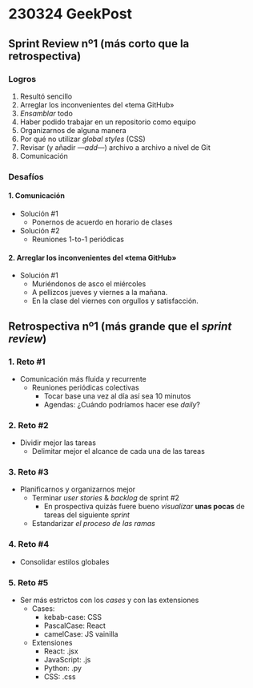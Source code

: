 # 230324 GeekPost

## Sprint Review nº1 (más corto que la retrospectiva)

### Logros

1. Resultó sencillo
2. Arreglar los inconvenientes del «tema GitHub»
3. _Ensamblar_ todo
4. Haber podido trabajar en un repositorio como equipo
5. Organizarnos de alguna manera
6. Por qué no utilizar _global styles_ (CSS)
7. Revisar (y añadir —_add_—) archivo a archivo a nivel de Git
8. Comunicación

### Desafíos

#### 1. **Comunicación**

- Solución #1
  - Ponernos de acuerdo en horario de clases
- Solución #2
  - Reuniones 1-to-1 periódicas

#### 2. Arreglar los inconvenientes del «tema GitHub»

- Solución #1
  - Muriéndonos de asco el miércoles
  - A pellizcos jueves y viernes a la mañana.
  - En la clase del viernes con orgullos y satisfacción.

## Retrospectiva nº1 (más grande que el _sprint review_)

### 1. Reto #1

- Comunicación más fluida y recurrente
  - Reuniones periódicas colectivas
    - Tocar base una vez al día así sea 10 minutos
    - Agendas: ¿Cuándo podríamos hacer ese _daily_?

### 2. Reto #2

- Dividir mejor las tareas
  - Delimitar mejor el alcance de cada una de las tareas

### 3. Reto #3

- Planificarnos y organizarnos mejor
  - Terminar _user stories_ & _backlog_ de sprint #2
    - En prospectiva quizás fuere bueno _visualizar_ **unas pocas** de tareas del siguiente _sprint_
  - Estandarizar _el proceso de las ramas_

### 4. Reto #4

- Consolidar estilos globales

### 5. Reto #5

- Ser más estrictos con los _cases_ y con las extensiones
  - Cases:
    - kebab-case: CSS
    - PascalCase: React
    - camelCase: JS vainilla
  - Extensiones
    - React: .jsx
    - JavaScript: .js
    - Python: .py
    - CSS: .css
